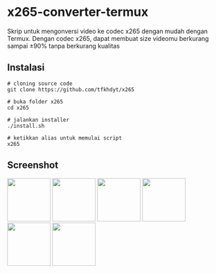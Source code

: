 # x265-converter-termux
Skrip untuk mengonversi video ke codec x265 dengan mudah dengan Termux.
Dengan codec x265, dapat membuat size videomu berkurang sampai ±90% tanpa berkurang kualitas

## Instalasi
```Shell
# cloning source code
git clone https://github.com/tfkhdyt/x265

# buka folder x265
cd x265

# jalankan installer
./install.sh

# ketikkan alias untuk memulai script
x265
```

## Screenshot
<img src="https://i.postimg.cc/rmsCs9Jx/Screenshot-2021-01-06-22-19-12-32-84d3000e3f4017145260f7618db1d683.jpg" height="100"> <img src="https://i.postimg.cc/9QHpbZmH/Screenshot-2021-01-06-22-20-42-18-84d3000e3f4017145260f7618db1d683.jpg" height="100"> <img src="https://i.postimg.cc/CKF4T0nv/Screenshot-2021-01-06-22-21-10-11-84d3000e3f4017145260f7618db1d683.jpg" height="100"> <img src="https://i.postimg.cc/4d0v9hLM/Screenshot-2021-01-06-22-22-11-29-84d3000e3f4017145260f7618db1d683.jpg" height="100"> <img src="https://i.postimg.cc/Jz3Q200D/Screenshot-2021-01-06-22-22-18-95-84d3000e3f4017145260f7618db1d683.jpg" height="100"> <img src="https://i.postimg.cc/KjgPrvCY/Screenshot-2021-01-06-22-22-34-78-84d3000e3f4017145260f7618db1d683.jpg" height="100">
